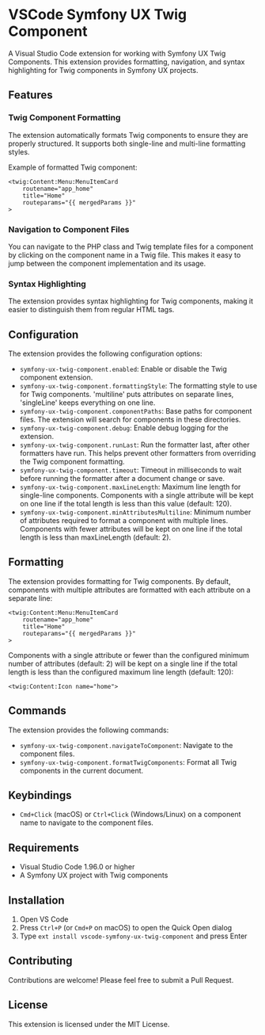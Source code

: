 # VSCode Symfony UX Twig Component

A Visual Studio Code extension for working with Symfony UX Twig Components. This extension provides formatting, navigation, and syntax highlighting for Twig components in Symfony UX projects.

## Features

### Twig Component Formatting

The extension automatically formats Twig components to ensure they are properly structured. It supports both single-line and multi-line formatting styles.

Example of formatted Twig component:

```twig
<twig:Content:Menu:MenuItemCard
    routename="app_home"
    title="Home"
    routeparams="{{ mergedParams }}"
>
```

### Navigation to Component Files

You can navigate to the PHP class and Twig template files for a component by clicking on the component name in a Twig file. This makes it easy to jump between the component implementation and its usage.

### Syntax Highlighting

The extension provides syntax highlighting for Twig components, making it easier to distinguish them from regular HTML tags.

## Configuration

The extension provides the following configuration options:

- `symfony-ux-twig-component.enabled`: Enable or disable the Twig component extension.
- `symfony-ux-twig-component.formattingStyle`: The formatting style to use for Twig components. 'multiline' puts attributes on separate lines, 'singleLine' keeps everything on one line.
- `symfony-ux-twig-component.componentPaths`: Base paths for component files. The extension will search for components in these directories.
- `symfony-ux-twig-component.debug`: Enable debug logging for the extension.
- `symfony-ux-twig-component.runLast`: Run the formatter last, after other formatters have run. This helps prevent other formatters from overriding the Twig component formatting.
- `symfony-ux-twig-component.timeout`: Timeout in milliseconds to wait before running the formatter after a document change or save.
- `symfony-ux-twig-component.maxLineLength`: Maximum line length for single-line components. Components with a single attribute will be kept on one line if the total length is less than this value (default: 120).
- `symfony-ux-twig-component.minAttributesMultiline`: Minimum number of attributes required to format a component with multiple lines. Components with fewer attributes will be kept on one line if the total length is less than maxLineLength (default: 2).

## Formatting

The extension provides formatting for Twig components. By default, components with multiple attributes are formatted with each attribute on a separate line:

```twig
<twig:Content:Menu:MenuItemCard
    routename="app_home"
    title="Home"
    routeparams="{{ mergedParams }}"
>
```

Components with a single attribute or fewer than the configured minimum number of attributes (default: 2) will be kept on a single line if the total length is less than the configured maximum line length (default: 120):

```twig
<twig:Content:Icon name="home">
```

## Commands

The extension provides the following commands:

- `symfony-ux-twig-component.navigateToComponent`: Navigate to the component files.
- `symfony-ux-twig-component.formatTwigComponents`: Format all Twig components in the current document.

## Keybindings

- `Cmd+Click` (macOS) or `Ctrl+Click` (Windows/Linux) on a component name to navigate to the component files.

## Requirements

- Visual Studio Code 1.96.0 or higher
- A Symfony UX project with Twig components

## Installation

1. Open VS Code
2. Press `Ctrl+P` (or `Cmd+P` on macOS) to open the Quick Open dialog
3. Type `ext install vscode-symfony-ux-twig-component` and press Enter

## Contributing

Contributions are welcome! Please feel free to submit a Pull Request.

## License

This extension is licensed under the MIT License.
